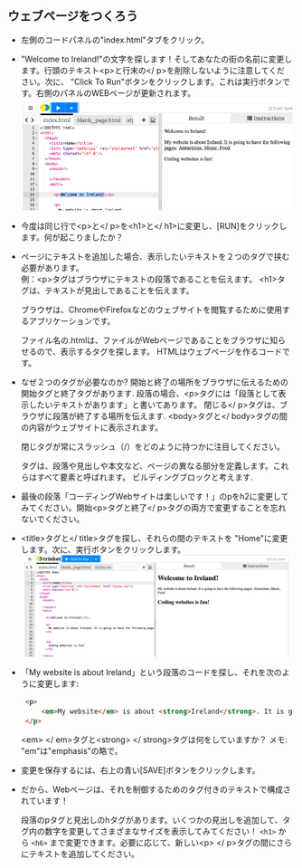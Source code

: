 ## ウェブページをつくろう

- 左側のコードパネルの"index.html"タブをクリック。

- "Welcome to Ireland!"の文字を探します！そしてあなたの街の名前に変更します。行頭のテキスト&lt;p&gt;と行末の&lt;/ p&gt;を削除しないように注意してください。次に、 "Click To Run"ボタンをクリックします。これは実行ボタンです。右側のパネルのWEBページが更新されます。 ![](images/egFirstHtmlCodeRun.png)

- 今度は同じ行で&lt;p&gt;と&lt;/ p&gt;を&lt;h1&gt;と&lt;/ h1&gt;に変更し、\[RUN\]をクリックします。何が起こりましたか？

- ページにテキストを追加した場合、表示したいテキストを２つのタグで挟む必要があります。  
   例：&lt;p&gt;タグはブラウザにテキストの段落であることを伝えます。 &lt;h1&gt;タグは、テキストが見出しであることを伝えます。

  ブラウザは、ChromeやFirefoxなどのウェブサイトを閲覧するために使用するアプリケーションです。
  
  ファイル名の.htmlは、ファイルがWebページであることをブラウザに知らせるので、表示するタグを探します。 HTMLはウェブページを作るコードです。

- なぜ２つのタグが必要なのか? 開始と終了の場所をブラウザに伝えるための開始タグと終了タグがあります. 段落の場合、&lt;p&gt;タグには「段落として表示したいテキストがあります」と書いてあります。 閉じる&lt;/ p&gt;タグは、ブラウザに段落が終了する場所を伝えます. &lt;body&gt;タグと&lt;/ body&gt;タグの間の内容がウェブサイトに表示されます。

  閉じタグが常にスラッシュ（/）をどのように持つかに注目してください。

  タグは、段落や見出しや本文など、ページの異なる部分を定義します。これらはすべて要素と呼ばれます。 ビルディングブロックと考えます.

- 最後の段落「コーディングWebサイトは楽しいです！」のpをh2に変更してみてください。開始&lt;p&gt;タグと終了&lt;/ p&gt;タグの両方で変更することを忘れないでください。

- &lt;title&gt;タグと&lt;/ title&gt;タグを探し、それらの間のテキストを "Home"に変更します。次に、実行ボタンをクリックします。 ![](images/FirstTagsAndRun.png)

- 「My website is about Ireland」という段落のコードを探し、それを次のように変更します:

   ```html
    <p>
        <em>My website</em> is about <strong>Ireland</strong>. It is going to have the following pages: Attractions, Music, Food
    </p>
   ```

  &lt;em&gt; &lt;/ em&gt;タグと&lt;strong&gt; &lt;/ strong&gt;タグは何をしていますか？ メモ: "em"は"emphasis"の略で。

- 変更を保存するには、右上の青い\[SAVE\]ボタンをクリックします。

- だから、Webページは、それを制御するためのタグ付きのテキストで構成されています！

  段落のpタグと見出しのhタグがあります。いくつかの見出しを追加して、タグ内の数字を変更してさまざまなサイズを表示してみてください！ `<h1>` から `<h6>` まで変更できます。必要に応じて、新しい&lt;p&gt; &lt;/ p&gt;タグの間にさらにテキストを追加してください。



